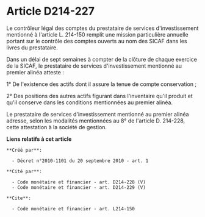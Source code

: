# Article D214-227

Le contrôleur légal des comptes du prestataire de services d'investissement mentionné à l'article L. 214-150 remplit une
mission particulière annuelle portant sur le contrôle des comptes ouverts au nom des SICAF dans les livres du prestataire. 

Dans un délai de sept semaines à compter de la clôture de chaque exercice de la SICAF, le prestataire de services
d'investissement mentionné au premier alinéa atteste : 

1° De l'existence des actifs dont il assure la tenue de compte conservation ; 

2° Des positions des autres actifs figurant dans l'inventaire qu'il produit et qu'il conserve dans les conditions mentionnées
au premier alinéa. 

Le prestataire de services d'investissement mentionné au premier alinéa adresse, selon les modalités mentionnées au 8° de
l'article D. 214-228, cette attestation à la société de gestion.

**Liens relatifs à cet article**

	**Créé par**:

	  - Décret n°2010-1101 du 20 septembre 2010 - art. 1

	**Cité par**:

	  - Code monétaire et financier - art. D214-228 (V)
	  - Code monétaire et financier - art. D214-229 (V)

	**Cite**:

	  - Code monétaire et financier - art. L214-150

